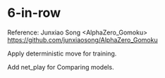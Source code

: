 # 6-in-row
Reference: Junxiao Song <AlphaZero_Gomoku> https://github.com/junxiaosong/AlphaZero_Gomoku

Apply deterministic move for training.

Add net_play for Comparing models.
